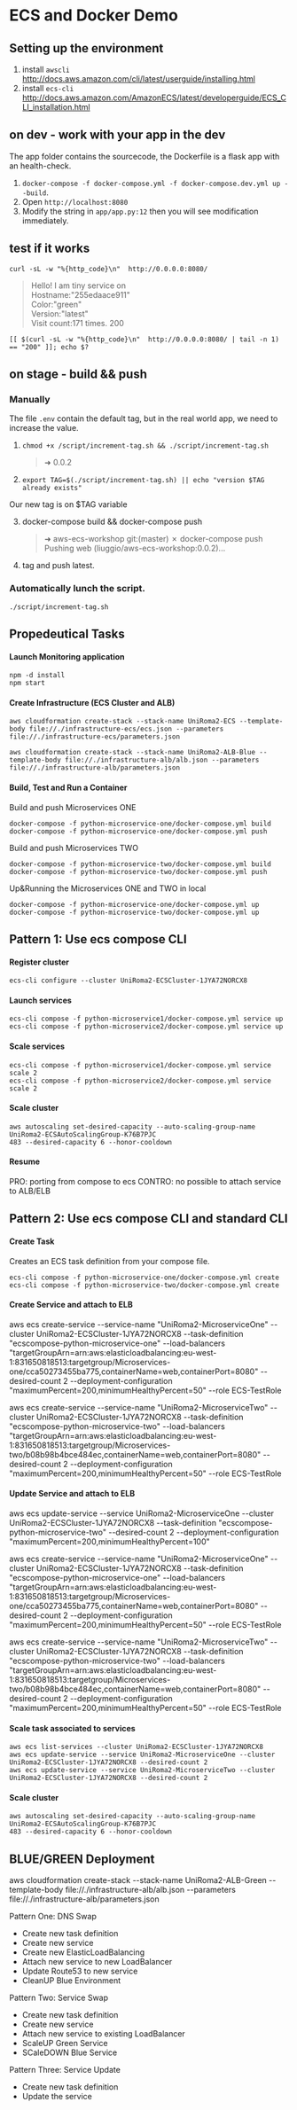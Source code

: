 # ECS and Docker Demo

## Setting up the environment

1. install `awscli` http://docs.aws.amazon.com/cli/latest/userguide/installing.html
2. install `ecs-cli` http://docs.aws.amazon.com/AmazonECS/latest/developerguide/ECS_CLI_installation.html

## on dev - work with your app in the dev

The app folder contains the sourcecode, the Dockerfile is a flask app with an health-check.

1. `docker-compose -f docker-compose.yml -f docker-compose.dev.yml up --build`.
2. Open `http://localhost:8080`
3. Modify the string in `app/app.py:12` then you will see modification immediately.

## test if it works

`curl -sL -w "%{http_code}\n"  http://0.0.0.0:8080/`

> Hello! I am tiny service on <br> Hostname:"255edaace911"<br> Color:"green"<br> Version:"latest"<br> Visit count:171 times.
> 200

`[[ $(curl -sL -w "%{http_code}\n"  http://0.0.0.0:8080/ | tail -n 1) == "200" ]]; echo $?`

## on stage - build && push

### Manually

The file `.env` contain the default tag, but in the real world app, we need to increase the value.

1. `chmod +x /script/increment-tag.sh && ./script/increment-tag.sh`

   > ➜ 0.0.2
   
2. `export TAG=$(./script/increment-tag.sh) || echo "version $TAG already exists"`

Our new tag is on $TAG variable

3. docker-compose build && docker-compose push

   > ➜  aws-ecs-workshop git:(master) ✗ docker-compose push                                                               
     Pushing web (liuggio/aws-ecs-workshop:0.0.2)...

4. tag and push latest.

### Automatically lunch the script.

`./script/increment-tag.sh`






## Propedeutical Tasks

#### Launch Monitoring application

```
npm -d install
npm start
```

#### Create Infrastructure (ECS Cluster and ALB)

```
aws cloudformation create-stack --stack-name UniRoma2-ECS --template-body file://./infrastructure-ecs/ecs.json --parameters file://./infrastructure-ecs/parameters.json

aws cloudformation create-stack --stack-name UniRoma2-ALB-Blue --template-body file://./infrastructure-alb/alb.json --parameters file://./infrastructure-alb/parameters.json
```

#### Build, Test and Run a Container

Build and push Microservices ONE

```
docker-compose -f python-microservice-one/docker-compose.yml build
docker-compose -f python-microservice-one/docker-compose.yml push
```

Build and push Microservices TWO

```
docker-compose -f python-microservice-two/docker-compose.yml build
docker-compose -f python-microservice-two/docker-compose.yml push
```

Up&Running the Microservices ONE and TWO in local

```
docker-compose -f python-microservice-one/docker-compose.yml up
docker-compose -f python-microservice-two/docker-compose.yml up
```

## Pattern 1: Use ecs compose CLI

#### Register cluster

```
ecs-cli configure --cluster UniRoma2-ECSCluster-1JYA72NORCX8
```

#### Launch services

```
ecs-cli compose -f python-microservice1/docker-compose.yml service up
ecs-cli compose -f python-microservice2/docker-compose.yml service up
```

#### Scale services

```
ecs-cli compose -f python-microservice1/docker-compose.yml service scale 2
ecs-cli compose -f python-microservice2/docker-compose.yml service scale 2
```

#### Scale cluster

```
aws autoscaling set-desired-capacity --auto-scaling-group-name UniRoma2-ECSAutoScalingGroup-K76B7PJC
483 --desired-capacity 6 --honor-cooldown
```
#### Resume
PRO: porting from compose to ecs
CONTRO: no possible to attach service to ALB/ELB

## Pattern 2: Use ecs compose CLI and standard CLI

#### Create Task

Creates an ECS task definition from your compose file.
```
ecs-cli compose -f python-microservice-one/docker-compose.yml create
ecs-cli compose -f python-microservice-two/docker-compose.yml create
```

#### Create Service and attach to ELB
aws ecs create-service --service-name "UniRoma2-MicroserviceOne" --cluster UniRoma2-ECSCluster-1JYA72NORCX8 --task-definition "ecscompose-python-microservice-one" --load-balancers "targetGroupArn=arn:aws:elasticloadbalancing:eu-west-1:831650818513:targetgroup/Microservices-one/cca50273455ba775,containerName=web,containerPort=8080" --desired-count 2 --deployment-configuration "maximumPercent=200,minimumHealthyPercent=50" --role ECS-TestRole

aws ecs create-service --service-name "UniRoma2-MicroserviceTwo" --cluster UniRoma2-ECSCluster-1JYA72NORCX8 --task-definition "ecscompose-python-microservice-two" --load-balancers "targetGroupArn=arn:aws:elasticloadbalancing:eu-west-1:831650818513:targetgroup/Microservices-two/b08b98b4bce484ec,containerName=web,containerPort=8080" --desired-count 2 --deployment-configuration "maximumPercent=200,minimumHealthyPercent=50" --role ECS-TestRole

#### Update Service and attach to ELB
aws ecs update-service --service UniRoma2-MicroserviceOne --cluster UniRoma2-ECSCluster-1JYA72NORCX8 --task-definition "ecscompose-python-microservice-two" --desired-count 2 --deployment-configuration "maximumPercent=200,minimumHealthyPercent=100"

aws ecs create-service --service-name "UniRoma2-MicroserviceOne" --cluster UniRoma2-ECSCluster-1JYA72NORCX8 --task-definition "ecscompose-python-microservice-one" --load-balancers "targetGroupArn=arn:aws:elasticloadbalancing:eu-west-1:831650818513:targetgroup/Microservices-one/cca50273455ba775,containerName=web,containerPort=8080" --desired-count 2 --deployment-configuration "maximumPercent=200,minimumHealthyPercent=50" --role ECS-TestRole

aws ecs create-service --service-name "UniRoma2-MicroserviceTwo" --cluster UniRoma2-ECSCluster-1JYA72NORCX8 --task-definition "ecscompose-python-microservice-two" --load-balancers "targetGroupArn=arn:aws:elasticloadbalancing:eu-west-1:831650818513:targetgroup/Microservices-two/b08b98b4bce484ec,containerName=web,containerPort=8080" --desired-count 2 --deployment-configuration "maximumPercent=200,minimumHealthyPercent=50" --role ECS-TestRole


#### Scale task associated to services

```
aws ecs list-services --cluster UniRoma2-ECSCluster-1JYA72NORCX8
aws ecs update-service --service UniRoma2-MicroserviceOne --cluster UniRoma2-ECSCluster-1JYA72NORCX8 --desired-count 2
aws ecs update-service --service UniRoma2-MicroserviceTwo --cluster UniRoma2-ECSCluster-1JYA72NORCX8 --desired-count 2
```

#### Scale cluster

```
aws autoscaling set-desired-capacity --auto-scaling-group-name UniRoma2-ECSAutoScalingGroup-K76B7PJC
483 --desired-capacity 6 --honor-cooldown
```

## BLUE/GREEN Deployment

aws cloudformation create-stack --stack-name UniRoma2-ALB-Green --template-body file://./infrastructure-alb/alb.json --parameters file://./infrastructure-alb/parameters.json

Pattern One: DNS Swap
- Create new task definition
- Create new service
- Create new ElasticLoadBalancing
- Attach new service to new LoadBalancer
- Update Route53 to new service
- CleanUP Blue Environment

Pattern Two: Service Swap
- Create new task definition
- Create new service
- Attach new service to existing LoadBalancer
- ScaleUP Green Service
- SCaleDOWN Blue Service

Pattern Three: Service Update
- Create new task definition
- Update the service
